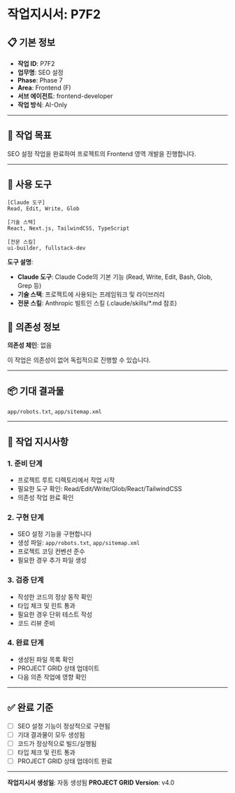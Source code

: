 # 작업지시서: P7F2

## 📋 기본 정보

- **작업 ID**: P7F2
- **업무명**: SEO 설정
- **Phase**: Phase 7
- **Area**: Frontend (F)
- **서브 에이전트**: frontend-developer
- **작업 방식**: AI-Only

---

## 🎯 작업 목표

SEO 설정 작업을 완료하여 프로젝트의 Frontend 영역 개발을 진행합니다.

---

## 🔧 사용 도구

```
[Claude 도구]
Read, Edit, Write, Glob

[기술 스택]
React, Next.js, TailwindCSS, TypeScript

[전문 스킬]
ui-builder, fullstack-dev
```

**도구 설명**:
- **Claude 도구**: Claude Code의 기본 기능 (Read, Write, Edit, Bash, Glob, Grep 등)
- **기술 스택**: 프로젝트에 사용되는 프레임워크 및 라이브러리
- **전문 스킬**: Anthropic 빌트인 스킬 (.claude/skills/*.md 참조)

## 🔗 의존성 정보

**의존성 체인**: 없음

이 작업은 의존성이 없어 독립적으로 진행할 수 있습니다.

---

## 📦 기대 결과물

`app/robots.txt`, `app/sitemap.xml`

---

## 📝 작업 지시사항

### 1. 준비 단계

- 프로젝트 루트 디렉토리에서 작업 시작
- 필요한 도구 확인: Read/Edit/Write/Glob/React/TailwindCSS
- 의존성 작업 완료 확인

### 2. 구현 단계

- SEO 설정 기능을 구현합니다
- 생성 파일: `app/robots.txt`, `app/sitemap.xml`
- 프로젝트 코딩 컨벤션 준수
- 필요한 경우 추가 파일 생성


### 3. 검증 단계

- 작성한 코드의 정상 동작 확인
- 타입 체크 및 린트 통과
- 필요한 경우 단위 테스트 작성
- 코드 리뷰 준비

### 4. 완료 단계

- 생성된 파일 목록 확인
- PROJECT GRID 상태 업데이트
- 다음 의존 작업에 영향 확인

---

## ✅ 완료 기준

- [ ] SEO 설정 기능이 정상적으로 구현됨
- [ ] 기대 결과물이 모두 생성됨
- [ ] 코드가 정상적으로 빌드/실행됨
- [ ] 타입 체크 및 린트 통과
- [ ] PROJECT GRID 상태 업데이트 완료

---

**작업지시서 생성일**: 자동 생성됨
**PROJECT GRID Version**: v4.0
